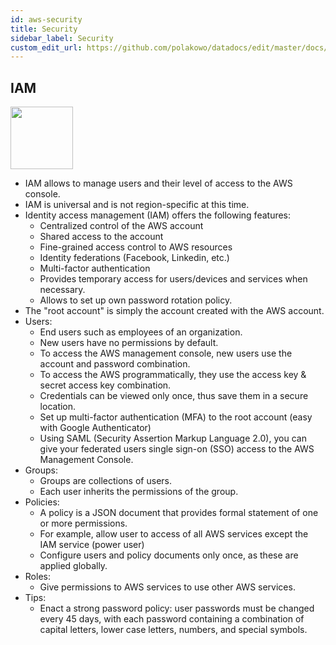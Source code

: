 ```yaml
---
id: aws-security
title: Security
sidebar_label: Security
custom_edit_url: https://github.com/polakowo/datadocs/edit/master/docs/cloud/aws-security.md
---
```


## IAM

<img width=100 src="/datadocs/assets/11_iam.6979bf0d85.svg"/>

- IAM allows to manage users and their level of access to the AWS console.
- IAM is universal and is not region-specific at this time.
- Identity access management (IAM) offers the following features:
    - Centralized control of the AWS account
    - Shared access to the account
    - Fine-grained access control to AWS resources
    - Identity federations (Facebook, Linkedin, etc.)
    - Multi-factor authentication
    - Provides temporary access for users/devices and services when necessary.
    - Allows to set up own password rotation policy.
- The "root account" is simply the account created with the AWS account.
- Users:
    - End users such as employees of an organization.
    - New users have no permissions by default.
    - To access the AWS management console, new users use the account and password combination. 
    - To access the AWS programmatically, they use the access key & secret access key combination.
    - Credentials can be viewed only once, thus save them in a secure location.
    - Set up multi-factor authentication (MFA) to the root account (easy with Google Authenticator)
    - Using SAML (Security Assertion Markup Language 2.0), you can give your federated users single sign-on (SSO) access to the AWS Management Console.
- Groups:
    - Groups are collections of users.
    - Each user inherits the permissions of the group.
- Policies:
    - A policy is a JSON document that provides formal statement of one or more permissions.
    - For example, allow user to access of all AWS services except the IAM service (power user)
    - Configure users and policy documents only once, as these are applied globally.
- Roles:
    - Give permissions to AWS services to use other AWS services.
- Tips:
    - Enact a strong password policy: user passwords must be changed every 45 days, with each password containing a combination of capital letters, lower case letters, numbers, and special symbols.